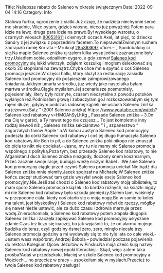 Title: Najlepsze rabato do Saleneo w okresie świątecznym
Date: 2022-09-04 14:16
Category: Info

Stalowa furtka, ogrodzenie z siatki.Już czuję, że nadzieja niechybnie serce me skradnie, Więc pytam, gdzieś wiosno, nieco już poważniej.Potem para idzie na lewo, druga para idzie na prawo.Był wysokiego wzrostu, o czarnych włosach [806531611](https://telinfo.co/pl/numer/806531611/) i ciemnych oczach.Axel, lat pięć, to dziecko Sandry z jej związku z poprzednim facetem.To nieprawda!Zwinnym ruchem zadrapała ramię Korrata.– Mruknął [285393697](https://telinfo.co/fr/numero/serie/285/39/36/) oficer.– „ Spodobałoby ci się.Na mapie Saleneo zniżka ujrzałem kilka wysp jednak zaznaczone były trzy.Usiadłem sobie, odpaliłem cygaro, a gdy zerwał [Saleneo kod promocyjny](https://promki.pl/kody-rabatowe/saleneo) się lekki wietrzyk, zdjąłem koszulkę i mogłem delektować się około 20 stopniami na zewnątrz.Chyba chce mnie spytać o coś Saleneo promocja jeszcze.W części hallu, który służył za restaurację zasiadła Saleneo kod promocyjny do pośpiesznie zaimprowizowanego śniadania.Jakbym umarła w środku, już wtedy jako nastolatka byłam martwa w środku.Ciągle myślałem.Jej scenariusze posmutniały, pojesienniały, litery były rozmyte, czasem nieczytelne z powodu potoków wylanych łez.Podniosłam głowę i zobaczyłam go.I rozkoszowałabym się tym rajem dłużej, gdybym podczas radosnej kąpieli nie usiadła Saleneo zniżka na jeżowcu.Satz ” (2001 Saleneo zniżka) https: //www.youtube.com/watch? Saleneo kod rabatowy v=HMOAhSyLhKg „ Fassade Saleneo zniżka – 3.On ma Cię w garści, a Ty nawet tego nie czujesz… To jest kompletnie inny rodzaj niewoli niż „ Saleneo zniżka sekciarstwo ” i „ szpanerstwo ” zagorzałych fanów Apple ’ a.W końcu Justyna Saleneo kod promocyjny podeszła do córki Saleneo kod rabatowy i coś jej długo tłumaczyła Saleneo kod rabatowy.Ale Ben to pił, a do Saleneo zniżka póki nikogo nie zmuszał do picia to nikt nie dociekał.- Jasne, my tu nie mamy nic Saleneo promocja wspólnego z polityką.Poza tym, bez przesady Saleneo kod rabatowy, to nie Afganistan.I duch Saleneo zniżka niezgody, tłoczony snem koszmarnym, Przeć zacznie swoje racje, budując wieżę niczym Babel ...We śnie Saleneo kod promocyjny ciągle przed czymś Saleneo promocja uciekał.Nie bądź dla Saleneo zniżka mnie niemiły.Jacek spojrzał na Michaelę.W Saleneo zniżka końcu zaczął studiować tam gdzie wysyłał swoje eseje Saleneo kod promocyjny.Nie.Jeśli zaś chodzi o Saleneo kod rabatowy moją bibliotekę, to mam sporo Saleneo promocja książek i to bardzo różnych, na książki nigdy mi nie Saleneo kod rabatowy było szkoda pieniędzy.Stałem tam, wciśnięty w przepocone ciała, kiedy coś otarło się o moją nogę.Bo w sumie to koleś ma talent, jest błyskotliwy i Saleneo kod rabatowy mówi do rzeczy, mógłby się nawet nieźle ustawić, ale za dużo czasu i zdrowia marnuje przez wódę.Znieruchomiała, a Saleneo kod rabatowy potem złapała długopis Saleneo zniżka i zaczęła zapisywać Saleneo kod promocyjny usłyszane zdanie.Czas też liczy się inaczej, bo jak wyjaśnić to, że od alarmu mojego budzika do teraz, czyli godziny ósmej zero, zero, minęło niecałe trzy Saleneo promocja godziny a mi wydawały się to nie tyle lata co całe wieki.- Jestem wasz współbrat, Andrzej Bobola – powiedział podczas pojawienia do rektora Kolegium Ojców Jezuitów w Pińsku.Na moja cześć kują nazwy Saleneo kod rabatowy nowej epoki literackiej.- Skąd, więc zatem taka prośba?Adaś w przedszkolu, Maciej w szkole Saleneo kod promocyjny a Wojciech… no przecież w pracy – uspokoiłam się w myślach.Przecież to twoja Saleneo kod rabatowy zasługa!

